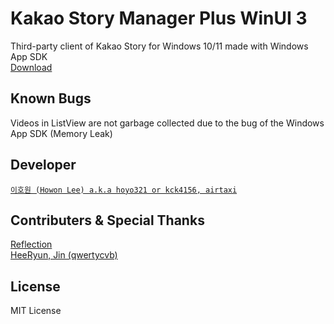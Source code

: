 # Kakao Story Manager Plus WinUI 3

Third-party client of Kakao Story for Windows 10/11 made with Windows App SDK\
[Download](https://kagamine-rin.com/KSMP/Installer.msi)

Known Bugs
----
Videos in ListView are not garbage collected due to the bug of the Windows App SDK (Memory Leak)

Developer
----
[`이호원 (Howon Lee) a.k.a hoyo321 or kck4156, airtaxi`](https://github.com/airtaxi)

Contributers & Special Thanks
----
[Reflection](https://github.com/reflection1921)\
[HeeRyun, Jin (qwertycvb)](https://github.com/SerenityS)

License
----
MIT License
